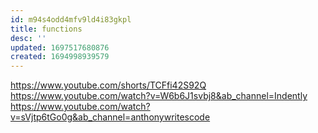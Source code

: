 ```yaml
---
id: m94s4odd4mfv9ld4i83gkpl
title: functions
desc: ''
updated: 1697517680876
created: 1694998939579
---
```

https://www.youtube.com/shorts/TCFfi42S92Q
https://www.youtube.com/watch?v=W6b6J1svbj8&ab_channel=Indently
https://www.youtube.com/watch?v=sVjtp6tGo0g&ab_channel=anthonywritescode